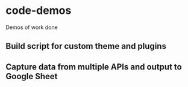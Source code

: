 # code-demos
Demos of work done

## Build script for custom theme and plugins
## Capture data from multiple APIs and output to Google Sheet

